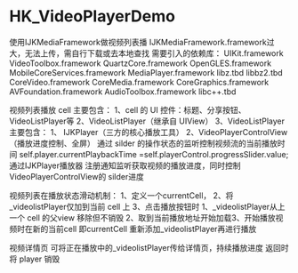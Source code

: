 # HK_VideoPlayerDemo
使用IJKMediaFramework做视频列表播
IJKMediaFramework.framework过大，无法上传，需自行下载或去本地查找
需要引入的依赖库：
UIKit.framework
VideoToolbox.framework
QuartzCore.framework
OpenGLES.framework
MobileCoreServices.framework
MediaPlayer.framework
libz.tbd
libbz2.tbd
CoreVideo.framework
CoreMedia.framework
CoreGraphics.framework
AVFoundation.framework
AudioToolbox.framework
libc++.tbd

视频列表播放 cell 主要包含：
1、cell  的 UI 控件：标题、分享按钮、VideoListPlayer等
2、VideoListPlayer（继承自 UIView）
3、VideoListPlayer 主要包含：
1、 IJKPlayer（三方的核心播放工具）
2、VideoPlayerControlView（播放进度控制、全屏）
通过 silder 的操作状态的监听控制视频流的当前播放时间
self.player.currentPlaybackTime =self.playerControl.progressSlider.value;
通过IJKPlayer播放器  注册通知监听获取视频的播放进度，同时控制VideoPlayerControlView的 silder进度

视频列表在播放状态滑动机制：
1、定义一个currentCell，
2、将_videolistPlayer仅加到当前 cell  上
3、点击播放按钮时 1、_videolistPlayer从上一个 cell 的父view 移除但不销毁  2、取到当前播放地址开始加载3、开始播放视频时在新的当前cell 即currentCell 重新添加_videolistPlayer再进行播放

视频详情页
可将正在播放中的_videolistPlayer传给详情页，持续播放进度
返回时将 player 销毁
